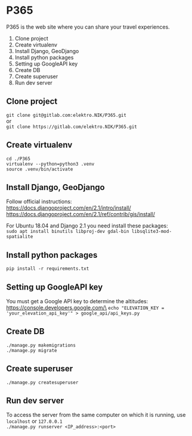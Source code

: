 # P365 #
P365 is the web site where you can share your travel experiences.

1. Clone project
2. Create virtualenv
3. Install Django, GeoDjango
4. Install python packages
5. Setting up GoogleAPI key
6. Create DB
7. Create superuser
8. Run dev server

## Clone project ##

`git clone git@gitlab.com:elektro.NIK/P365.git`\
or\
`git clone https://gitlab.com/elektro.NIK/P365.git`

## Create virtualenv ##

`cd ./P365`\
`virtualenv --python=python3 .venv`\
`source .venv/bin/activate`

## Install Django, GeoDjango ##
Follow official instructions:
https://docs.djangoproject.com/en/2.1/intro/install/
https://docs.djangoproject.com/en/2.1/ref/contrib/gis/install/

For Ubuntu 18.04 and Django 2.1 you need install these packages:\
`sudo apt install binutils libproj-dev gdal-bin libsqlite3-mod-spatialite`

## Install python packages ##
`pip install -r requirements.txt`

## Setting up GoogleAPI key ##
You must get a Google API key to determine the altitudes: https://console.developers.google.com/\
`echo "ELEVATION_KEY = 'your_elevation_api_key'" > google_api/api_keys.py`

## Create DB ##
`./manage.py makemigrations`\
`./manage.py migrate`

## Create superuser ##
`./manage.py createsuperuser`

## Run dev server ##
To access the server from the same computer on which it is running, use `localhost` or `127.0.0.1`\
`./manage.py runserver <IP_address>:<port>`
